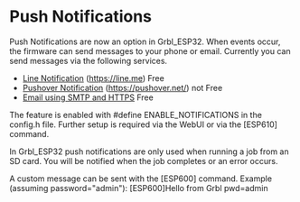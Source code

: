 # Push Notifications

Push Notifications are now an option in Grbl_ESP32. When events occur, the firmware can send messages to your phone or email. Currently you can send messages via the following services.

* [Line Notification](https://github.com/luc-github/ESP3D/wiki/Line) (https://line.me) Free
* [Pushover Notification](https://github.com/luc-github/ESP3D/wiki/Pushover) (https://pushover.net/) not Free
* [Email using SMTP and HTTPS](https://github.com/luc-github/ESP3D/wiki/Email_and_SMTP) Free

The feature is enabled with #define ENABLE_NOTIFICATIONS in the config.h file. Further setup is required via the WebUI or via the [ESP610] command.

In Grbl_ESP32 push notifications are only used when running a job from an SD card. You will be notified when the job completes or an error occurs. 

A custom message can be sent with the [ESP600] command.
Example (assuming password="admin"): [ESP600]Hello from Grbl pwd=admin



